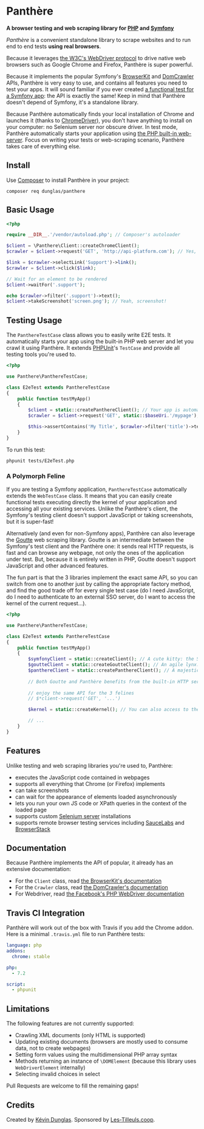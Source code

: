 # Panthère
**A browser testing and web scraping library for [PHP](https://php.net) and [Symfony](https://symfony.com)**

*Panthère* is a convenient standalone library to scrape websites and to run end to end tests **using real browsers**.

Because it leverages [the W3C's WebDriver protocol](https://www.w3.org/TR/webdriver/) to drive native web browsers such
as Google Chrome and Firefox, Panthère is super powerful.

Because it implements the popular Symfony's [BrowserKit](https://symfony.com/doc/current/components/browser_kit.html) and
[DomCrawler](https://symfony.com/doc/current/components/dom_crawler.html) APIs, Panthère is very easy to use, and contains
all features you need to test your apps. It will sound familiar if you ever created [a functional test for a Symfony app](https://symfony.com/doc/current/testing.html#functional-tests):
the API is exactly the same!
Keep in mind that Panthère doesn't depend of Symfony, it's a standalone library.

Because Panthère automatically finds your local installation of Chrome and launches it (thanks to [ChromeDriver](https://sites.google.com/a/chromium.org/chromedriver/)),
you don't have anything to install on your computer: no Selenium server nor obscure driver.
In test mode, Panthère automatically starts your application using [the PHP built-in web-server](http://php.net/manual/en/features.commandline.webserver.php).
Focus on writing your tests or web-scraping scenario, Panthère takes care of everything else.

## Install

Use [Composer](https://getcomposer.org/) to install Panthère in your project:

    composer req dunglas/panthere

## Basic Usage

```php
<?php

require __DIR__.'/vendor/autoload.php'; // Composer's autoloader

$client = \Panthere\Client::createChromeClient();
$crawler = $client->request('GET', 'http://api-platform.com'); // Yes, this website is 100% in JavaScript

$link = $crawler->selectLink('Support')->link();
$crawler = $client->click($link);

// Wait for an element to be rendered
$client->waitFor('.support');

echo $crawler->filter('.support')->text();
$client->takeScreenshot('screen.png'); // Yeah, screenshot!
```

## Testing Usage

The `PanthereTestCase` class allows you to easily write E2E tests. It automatically starts your app using the built-in PHP
web server and let you crawl it using Panthère.
It extends [PHPUnit](https://phpunit.de/)'s `TestCase` and provide all testing tools you're used to.

```php
<?php

use Panthere\PanthereTestCase;

class E2eTest extends PanthereTestCase
{
    public function testMyApp()
    {
        $client = static::createPanthereClient(); // Your app is automatically started using the built-in web server
        $crawler = $client->request('GET', static::$baseUri.'/mypage'); // static::$baseUri contains the base URL

        $this->assertContains('My Title', $crawler->filter('title')->text()); // You can use any PHPUnit assertion
    }
}
```

To run this test:

    phpunit tests/E2eTest.php

### A Polymorph Feline

If you are testing a Symfony application, `PanthereTestCase` automatically extends the `WebTestCase` class. It means that
you can easily create functional tests executing directly the kernel of your application and accessing all your existing
services. Unlike the Panthère's client, the Symfony's testing client doesn't support JavaScript or taking screenshots, but
it is super-fast!

Alternatively (and even for non-Symfony apps), Panthère can also leverage the [Goutte](https://github.com/FriendsOfPHP/Goutte)
web scraping library. Goutte is an intermediate between the Symfony's test client and the Panthère one: it sends real HTTP
requests, is fast and can browse any webpage, not only the ones of the application under test.
But, because it is entirely written in PHP, Goutte doesn't support JavaScript and other advanced features.

The fun part is that the 3 libraries implement the exact same API, so you can switch from one to another just by calling
the appropriate factory method, and find the good trade off for every single test case (do I need JavaScript, do I need
to authenticate to an external SSO server, do I want to access the kernel of the current request...).

```php
<?php

use Panthere\PanthereTestCase;

class E2eTest extends PanthereTestCase
{
    public function testMyApp()
    {
        $symfonyClient = static::createClient(); // A cute kitty: the Symfony's functional test too
        $goutteClient = static::createGoutteClient(); // An agile lynx: Goutte
        $panthereClient = static::createPanthereClient(); // A majestic Panther
        
        // Both Goutte and Panthère benefits from the built-in HTTP server
        
        // enjoy the same API for the 3 felines
        // $*client->request('GET', '...')

        $kernel = static::createKernel(); // You can also access to the app's kernel

        // ...
    }
}
```

## Features

Unlike testing and web scraping libraries you're used to, Panthère:

* executes the JavaScript code contained in webpages
* supports all everything that Chrome (or Firefox) implements
* can take screenshots
* can wait for the appearance of elements loaded asynchronously 
* lets you run your own JS code or XPath queries in the context of the loaded page
* supports custom [Selenium server](https://www.seleniumhq.org) installations
* supports remote browser testing services including [SauceLabs](https://saucelabs.com/) and [BrowserStack](https://www.browserstack.com/)

## Documentation

Because Panthère implements the API of popular, it already has an extensive documentation:

* For the `Client` class, read [the BrowserKit's documentation](https://symfony.com/doc/current/components/browser_kit.html)
* For the `Crawler` class, read [the DomCrawler's documentation](https://symfony.com/doc/current/components/dom_crawler.html)
* For Webdriver, read [the Facebook's PHP WebDriver documentation](https://github.com/facebook/php-webdriver)

## Travis CI Integration

Panthère will work out of the box with Travis if you add the Chrome addon. Here is a minimal `.travis.yml` file to run
Panthère tests:

```yaml
language: php
addons:
  chrome: stable

php:
  - 7.2

script:
  - phpunit
```

## Limitations

The following features are not currently supported:

* Crawling XML documents (only HTML is supported)
* Updating existing documents (browsers are mostly used to consume data, not to create webpages)
* Setting form values using the multidimensional PHP array syntax
* Methods returning an instance of `\DOMElement` (because this library uses `WebDriverElement` internally)
* Selecting invalid choices in select

Pull Requests are welcome to fill the remaining gaps!

## Credits

Created by [Kévin Dunglas](https://dunglas.fr). Sponsored by [Les-Tilleuls.coop](https://les-tilleuls.coop).
